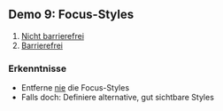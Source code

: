 ## Demo 9: Focus-Styles

1. [Nicht barrierefrei](https://cas-fe.github.io/Accessibility/demos/visual/focus-styles-inaccessible.html)
2. [Barrierefrei](https://cas-fe.github.io/Accessibility/demos/visual/focus-styles-accessible.html)

### Erkenntnisse

- Entferne <u>nie</u> die Focus-Styles
- Falls doch: Definiere alternative, gut sichtbare Styles
